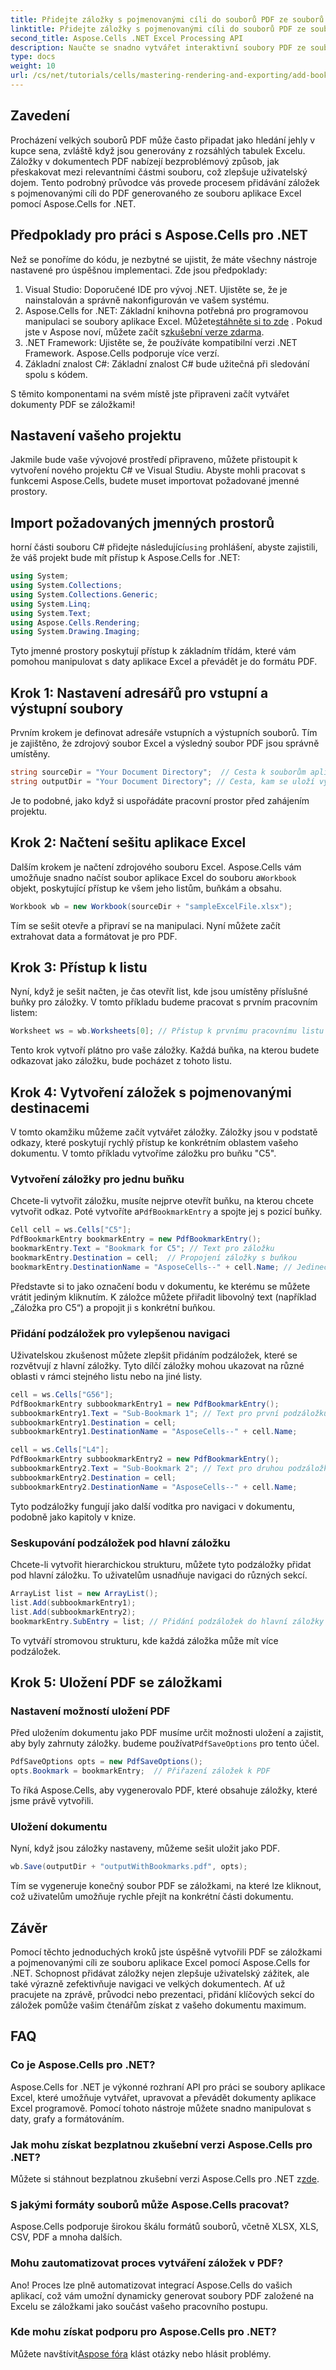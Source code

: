 ```yaml
---
title: Přidejte záložky s pojmenovanými cíli do souborů PDF ze souborů aplikace Excel
linktitle: Přidejte záložky s pojmenovanými cíli do souborů PDF ze souborů aplikace Excel
second_title: Aspose.Cells .NET Excel Processing API
description: Naučte se snadno vytvářet interaktivní soubory PDF ze souborů aplikace Excel pomocí Aspose.Cells for .NET. Tento výukový program se zabývá přidáváním záložek s pojmenovanými cíli pro vylepšení navigace v PDF.
type: docs
weight: 10
url: /cs/net/tutorials/cells/mastering-rendering-and-exporting/add-bookmarks-with-named-destinations/
---
```

## Zavedení

Procházení velkých souborů PDF může často připadat jako hledání jehly v kupce sena, zvláště když jsou generovány z rozsáhlých tabulek Excelu. Záložky v dokumentech PDF nabízejí bezproblémový způsob, jak přeskakovat mezi relevantními částmi souboru, což zlepšuje uživatelský dojem. Tento podrobný průvodce vás provede procesem přidávání záložek s pojmenovanými cíli do PDF generovaného ze souboru aplikace Excel pomocí Aspose.Cells for .NET.

## Předpoklady pro práci s Aspose.Cells pro .NET

Než se ponoříme do kódu, je nezbytné se ujistit, že máte všechny nástroje nastavené pro úspěšnou implementaci. Zde jsou předpoklady:

1. Visual Studio: Doporučené IDE pro vývoj .NET. Ujistěte se, že je nainstalován a správně nakonfigurován ve vašem systému.
2.  Aspose.Cells for .NET: Základní knihovna potřebná pro programovou manipulaci se soubory aplikace Excel. Můžete[stáhněte si to zde](https://releases.aspose.com/cells/net/) . Pokud jste v Aspose noví, můžete začít s[zkušební verze zdarma](https://releases.aspose.com/).
3. .NET Framework: Ujistěte se, že používáte kompatibilní verzi .NET Framework. Aspose.Cells podporuje více verzí.
4. Základní znalost C#: Základní znalost C# bude užitečná při sledování spolu s kódem.

S těmito komponentami na svém místě jste připraveni začít vytvářet dokumenty PDF se záložkami!

## Nastavení vašeho projektu

Jakmile bude vaše vývojové prostředí připraveno, můžete přistoupit k vytvoření nového projektu C# ve Visual Studiu. Abyste mohli pracovat s funkcemi Aspose.Cells, budete muset importovat požadované jmenné prostory.

## Import požadovaných jmenných prostorů

 horní části souboru C# přidejte následující`using` prohlášení, abyste zajistili, že váš projekt bude mít přístup k Aspose.Cells for .NET:

```csharp
using System;
using System.Collections;
using System.Collections.Generic;
using System.Linq;
using System.Text;
using Aspose.Cells.Rendering;
using System.Drawing.Imaging;
```

Tyto jmenné prostory poskytují přístup k základním třídám, které vám pomohou manipulovat s daty aplikace Excel a převádět je do formátu PDF.

## Krok 1: Nastavení adresářů pro vstupní a výstupní soubory

Prvním krokem je definovat adresáře vstupních a výstupních souborů. Tím je zajištěno, že zdrojový soubor Excel a výsledný soubor PDF jsou správně umístěny.

```csharp
string sourceDir = "Your Document Directory";  // Cesta k souborům aplikace Excel
string outputDir = "Your Document Directory"; // Cesta, kam se uloží výstupní PDF
```

Je to podobné, jako když si uspořádáte pracovní prostor před zahájením projektu.

## Krok 2: Načtení sešitu aplikace Excel

 Dalším krokem je načtení zdrojového souboru Excel. Aspose.Cells vám umožňuje snadno načíst soubor aplikace Excel do souboru a`Workbook` objekt, poskytující přístup ke všem jeho listům, buňkám a obsahu.

```csharp
Workbook wb = new Workbook(sourceDir + "sampleExcelFile.xlsx");
```

Tím se sešit otevře a připraví se na manipulaci. Nyní můžete začít extrahovat data a formátovat je pro PDF.

## Krok 3: Přístup k listu

Nyní, když je sešit načten, je čas otevřít list, kde jsou umístěny příslušné buňky pro záložky. V tomto příkladu budeme pracovat s prvním pracovním listem:

```csharp
Worksheet ws = wb.Worksheets[0]; // Přístup k prvnímu pracovnímu listu
```

Tento krok vytvoří plátno pro vaše záložky. Každá buňka, na kterou budete odkazovat jako záložku, bude pocházet z tohoto listu.

## Krok 4: Vytvoření záložek s pojmenovanými destinacemi

V tomto okamžiku můžeme začít vytvářet záložky. Záložky jsou v podstatě odkazy, které poskytují rychlý přístup ke konkrétním oblastem vašeho dokumentu. V tomto příkladu vytvoříme záložku pro buňku "C5".

### Vytvoření záložky pro jednu buňku

 Chcete-li vytvořit záložku, musíte nejprve otevřít buňku, na kterou chcete vytvořit odkaz. Poté vytvoříte a`PdfBookmarkEntry` a spojte jej s pozicí buňky.

```csharp
Cell cell = ws.Cells["C5"];
PdfBookmarkEntry bookmarkEntry = new PdfBookmarkEntry();
bookmarkEntry.Text = "Bookmark for C5"; // Text pro záložku
bookmarkEntry.Destination = cell;  // Propojení záložky s buňkou
bookmarkEntry.DestinationName = "AsposeCells--" + cell.Name; // Jedinečný název destinace
```

Představte si to jako označení bodu v dokumentu, ke kterému se můžete vrátit jediným kliknutím. K záložce můžete přiřadit libovolný text (například „Záložka pro C5“) a propojit ji s konkrétní buňkou.

### Přidání podzáložek pro vylepšenou navigaci

Uživatelskou zkušenost můžete zlepšit přidáním podzáložek, které se rozvětvují z hlavní záložky. Tyto dílčí záložky mohou ukazovat na různé oblasti v rámci stejného listu nebo na jiné listy.

```csharp
cell = ws.Cells["G56"];
PdfBookmarkEntry subbookmarkEntry1 = new PdfBookmarkEntry();
subbookmarkEntry1.Text = "Sub-Bookmark 1"; // Text pro první podzáložku
subbookmarkEntry1.Destination = cell;
subbookmarkEntry1.DestinationName = "AsposeCells--" + cell.Name;

cell = ws.Cells["L4"];
PdfBookmarkEntry subbookmarkEntry2 = new PdfBookmarkEntry();
subbookmarkEntry2.Text = "Sub-Bookmark 2"; // Text pro druhou podzáložku
subbookmarkEntry2.Destination = cell;
subbookmarkEntry2.DestinationName = "AsposeCells--" + cell.Name;
```

Tyto podzáložky fungují jako další vodítka pro navigaci v dokumentu, podobně jako kapitoly v knize.

### Seskupování podzáložek pod hlavní záložku

Chcete-li vytvořit hierarchickou strukturu, můžete tyto podzáložky přidat pod hlavní záložku. To uživatelům usnadňuje navigaci do různých sekcí.

```csharp
ArrayList list = new ArrayList();
list.Add(subbookmarkEntry1);
list.Add(subbookmarkEntry2);
bookmarkEntry.SubEntry = list; // Přidání podzáložek do hlavní záložky
```

To vytváří stromovou strukturu, kde každá záložka může mít více podzáložek.

## Krok 5: Uložení PDF se záložkami

### Nastavení možností uložení PDF

 Před uložením dokumentu jako PDF musíme určit možnosti uložení a zajistit, aby byly zahrnuty záložky. budeme používat`PdfSaveOptions` pro tento účel.

```csharp
PdfSaveOptions opts = new PdfSaveOptions();
opts.Bookmark = bookmarkEntry;  // Přiřazení záložek k PDF
```

To říká Aspose.Cells, aby vygenerovalo PDF, které obsahuje záložky, které jsme právě vytvořili.

### Uložení dokumentu

Nyní, když jsou záložky nastaveny, můžeme sešit uložit jako PDF.

```csharp
wb.Save(outputDir + "outputWithBookmarks.pdf", opts);
```

Tím se vygeneruje konečný soubor PDF se záložkami, na které lze kliknout, což uživatelům umožňuje rychle přejít na konkrétní části dokumentu.

## Závěr

Pomocí těchto jednoduchých kroků jste úspěšně vytvořili PDF se záložkami a pojmenovanými cíli ze souboru aplikace Excel pomocí Aspose.Cells for .NET. Schopnost přidávat záložky nejen zlepšuje uživatelský zážitek, ale také výrazně zefektivňuje navigaci ve velkých dokumentech. Ať už pracujete na zprávě, průvodci nebo prezentaci, přidání klíčových sekcí do záložek pomůže vašim čtenářům získat z vašeho dokumentu maximum.

## FAQ

### Co je Aspose.Cells pro .NET?
Aspose.Cells for .NET je výkonné rozhraní API pro práci se soubory aplikace Excel, které umožňuje vytvářet, upravovat a převádět dokumenty aplikace Excel programově. Pomocí tohoto nástroje můžete snadno manipulovat s daty, grafy a formátováním.

### Jak mohu získat bezplatnou zkušební verzi Aspose.Cells pro .NET?
 Můžete si stáhnout bezplatnou zkušební verzi Aspose.Cells pro .NET z[zde](https://releases.aspose.com/).

### S jakými formáty souborů může Aspose.Cells pracovat?
Aspose.Cells podporuje širokou škálu formátů souborů, včetně XLSX, XLS, CSV, PDF a mnoha dalších.

### Mohu zautomatizovat proces vytváření záložek v PDF?
Ano! Proces lze plně automatizovat integrací Aspose.Cells do vašich aplikací, což vám umožní dynamicky generovat soubory PDF založené na Excelu se záložkami jako součást vašeho pracovního postupu.

### Kde mohu získat podporu pro Aspose.Cells pro .NET?
 Můžete navštívit[Aspose fóra](https://forum.aspose.com/c/cells/9) klást otázky nebo hlásit problémy.